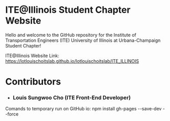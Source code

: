 # ITE@Illinois Student Chapter Website
Hello and welcome to the GitHub repository for the Institute of Transportation Engineers (ITE) University of Illinois at Urbana-Champaign Student Chapter!

ITE@Illinois Website Link: https://lotlouischoitslab.github.io/lotlouischoitslab/ITE_ILLINOIS


# Contributors

- ### Louis Sungwoo Cho (ITE Front-End Developer)


Comands to temporary run on GitHub io: npm install gh-pages --save-dev --force 
